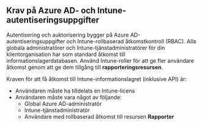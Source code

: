 <!-- This include is part of the Intune Data Warehouse documentation. -->

## <a name="azure-ad-and-intune-credential-requirements"></a>Krav på Azure AD- och Intune-autentiseringsuppgifter

Autentisering och auktorisering bygger på Azure AD-autentiseringsuppgifter och Intune-rollbaserad åtkomstkontroll (RBAC). Alla globala administratörer och Intune-tjänstadministratörer för din klientorganisation har som standard åtkomst till informationslagerdatabasen. Använd Intune-roller för att ge fler användare åtkomst genom att ge dem tillgång till **rapporteringsresursen**.

Kraven för att få åtkomst till Intune-informationslagret (inklusive API) är:

  -  Användaren måste ha tilldelats en Intune-licens
  -  Användaren måste vara något av följande:
      -  Global Azure AD-administratör
      -  Intune-tjänstadministratör
      -  Användare med rollbaserad åtkomst till resursen **Rapporter**